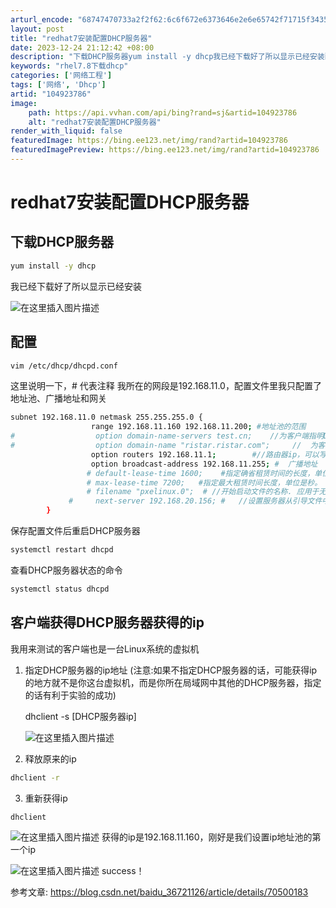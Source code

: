 ```yaml
---
arturl_encode: "68747470733a2f2f62:6c6f672e6373646e2e6e65742f71715f34353038393537302f:61727469636c652f64657461696c732f313034393233373836"
layout: post
title: "redhat7安装配置DHCP服务器"
date: 2023-12-24 21:12:42 +08:00
description: "下载DHCP服务器yum install -y dhcp我已经下载好了所以显示已经安装配置vim /"
keywords: "rhel7.8下载dhcp"
categories: ['网络工程']
tags: ['网络', 'Dhcp']
artid: "104923786"
image:
    path: https://api.vvhan.com/api/bing?rand=sj&artid=104923786
    alt: "redhat7安装配置DHCP服务器"
render_with_liquid: false
featuredImage: https://bing.ee123.net/img/rand?artid=104923786
featuredImagePreview: https://bing.ee123.net/img/rand?artid=104923786
---
```


# redhat7安装配置DHCP服务器

## 下载DHCP服务器

```bash
yum install -y dhcp

```

我已经下载好了所以显示已经安装
  
![在这里插入图片描述](https://i-blog.csdnimg.cn/blog_migrate/425f5544be58f80ca52a40a5c0d88210.png)

## 配置

```bash
vim /etc/dhcp/dhcpd.conf

```

这里说明一下，# 代表注释 我所在的网段是192.168.11.0，配置文件里我只配置了地址池、广播地址和网关

```bash
subnet 192.168.11.0 netmask 255.255.255.0 {
                  range 192.168.11.160 192.168.11.200; #地址池的范围     
#                  option domain-name-servers test.cn;    //为客户端指明DNS服务器IP地址
#                  option domain-name "ristar.ristar.com";     //  为客户端指明DNS名字。 
                  option routers 192.168.11.1;        #//路由器ip，可以写网关ip
                  option broadcast-address 192.168.11.255; #  广播地址
                 # default-lease-time 1600;    #指定确省租赁时间的长度，单位是秒。
                 # max-lease-time 7200;   #指定最大租赁时间长度，单位是秒。
                 # filename "pxelinux.0";  # //开始启动文件的名称. 应用于无盘工作站。 
             #     next-server 192.168.20.156; #   //设置服务器从引导文件中装如主机名，应用于无盘工作站。
        }

```

保存配置文件后重启DHCP服务器

```bash
systemctl restart dhcpd

```

查看DHCP服务器状态的命令

```bash
systemctl status dhcpd

```

## 客户端获得DHCP服务器获得的ip

我用来测试的客户端也是一台Linux系统的虚拟机

1. 指定DHCP服务器的ip地址 (注意:如果不指定DHCP服务器的话，可能获得ip的地方就不是你这台虚拟机，而是你所在局域网中其他的DHCP服务器，指定的话有利于实验的成功)
     
   dhclient -s [DHCP服务器ip]
     
   ![在这里插入图片描述](https://i-blog.csdnimg.cn/blog_migrate/c18e6d0aca861c9bfeeb8328334bef43.png)
2. 释放原来的ip

```bash
dhclient -r 

```

3. 重新获得ip

```bash
dhclient

```

![在这里插入图片描述](https://i-blog.csdnimg.cn/blog_migrate/3b6ba6d6ee34fc616c8e96e7175c2af5.png)
获得的ip是192.168.11.160，刚好是我们设置ip地址池的第一个ip
  
![在这里插入图片描述](https://i-blog.csdnimg.cn/blog_migrate/638b3e76e278ad27c3679a791168f35d.png)
success！

参考文章:
<https://blog.csdn.net/baidu_36721126/article/details/70500183>